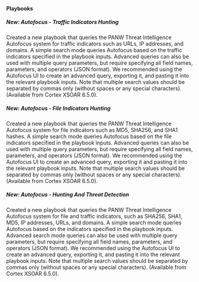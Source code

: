 
#### Playbooks
##### New: Autofocus - Traffic Indicators Hunting
Created a new playbook that queries the PANW Threat Intelligence Autofocus system for traffic indicators such as URLs, IP addresses, and domains. A simple search mode queries Autofocus based on the traffic indicators specified in the playbook inputs. Advanced queries can also be used with multiple query parameters, but require specifying all field names, parameters, and operators (JSON format). We recommended using the Autofocus UI to create an advanced query, exporting it, and pasting it into the relevant playbook inputs. Note that multiple search values should be separated by commas only (without spaces or any special characters). (Available from Cortex XSOAR 6.5.0).

##### New: Autofocus - File Indicators Hunting
Created a new playbook that queries the PANW Threat Intelligence Autofocus system for file indicators such as MD5, SHA256, and SHA1 hashes. A simple search mode queries Autofocus based on the file indicators specified in the playbook inputs. Advanced queries can also be used with multiple query parameters, but require specifying all field names, parameters, and operators (JSON format). We recommended using the Autofocus UI to create an advanced query, exporting it and pasting it into the relevant playbook inputs. Note that multiple search values should be separated by commas only (without spaces or any special characters). (Available from Cortex XSOAR 6.5.0).

##### New: Autofocus - Hunting And Threat Detection
Created a new playbook that queries the PANW Threat Intelligence Autofocus system for file and traffic indicators, such as SHA256, SHA1, MD5, IP addresses, URLs, and domains. A simple search mode queries Autofocus based on the indicators specified in the playbook inputs. Advanced search mode queries can also be used with multiple query parameters, but require specifying all field names, parameters, and operators (JSON format). We recommended using the Autofocus UI to create an advanced query, exporting it, and pasting it into the relevant playbook inputs. Note that multiple search values should be separated by commas only (without spaces or any special characters). (Available from Cortex XSOAR 6.5.0).
